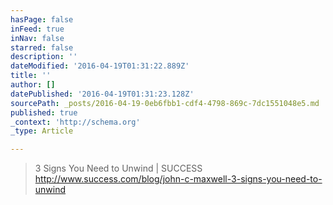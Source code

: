 ```yaml
---
hasPage: false
inFeed: true
inNav: false
starred: false
description: ''
dateModified: '2016-04-19T01:31:22.889Z'
title: ''
author: []
datePublished: '2016-04-19T01:31:23.128Z'
sourcePath: _posts/2016-04-19-0eb6fbb1-cdf4-4798-869c-7dc1551048e5.md
published: true
_context: 'http://schema.org'
_type: Article

---
```

> 3 Signs You Need to Unwind | SUCCESS http://www.success.com/blog/john-c-maxwell-3-signs-you-need-to-unwind